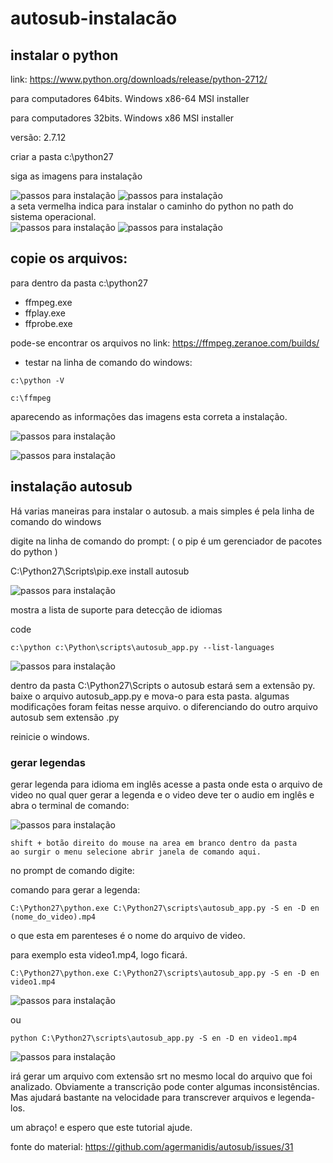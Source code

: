 # autosub-instalacão

## instalar o python

link: https://www.python.org/downloads/release/python-2712/

para computadores 64bits.
Windows x86-64 MSI installer

para computadores 32bits.
Windows x86 MSI installer

versão: 2.7.12 

criar a pasta c:\python27

siga as imagens para instalação

![passos para instalação](/img/py01.jpg "python instalação")
![passos para instalação](/img/py02.jpg "python instalação")<br>
a seta vermelha indica para instalar o caminho do python no path do sistema operacional.<br>
![passos para instalação](/img/py03.jpg "python instalação")
![passos para instalação](/img/py04.jpg "python instalação")

## copie os arquivos: 
para dentro da pasta c:\python27

- ffmpeg.exe
- ffplay.exe
- ffprobe.exe

pode-se encontrar os arquivos no link:
https://ffmpeg.zeranoe.com/builds/

- testar na linha de comando do windows:

 `c:\python -V`

  `c:\ffmpeg`

aparecendo as informações das imagens esta correta a instalação.

![passos para instalação](/img/cmd01.jpg "python instalação")

![passos para instalação](/img/cmd02.jpg "ffmpeg instalação")

## instalação autosub

Há varias maneiras para instalar o autosub. a mais simples
é pela linha de comando do windows

digite na linha de comando do prompt: ( o pip é um gerenciador de pacotes do python )

C:\Python27\Scripts\pip.exe install autosub

![passos para instalação](/img/autosub-install-01.jpg "autosub instalação")

mostra a lista de suporte para detecção de idiomas

code
    
    c:\python c:\Python\scripts\autosub_app.py --list-languages

![passos para instalação](/img/autosub-install-02.jpg "autosub instalação")

dentro da pasta C:\Python27\Scripts o autosub estará sem a 
extensão py. baixe o arquivo autosub_app.py e mova-o para esta
pasta. algumas modificações foram feitas nesse arquivo. o diferenciando
do outro arquivo autosub sem extensão .py

reinicie o windows.

### gerar legendas


gerar legenda para idioma em inglês  acesse a pasta onde esta o arquivo de video no
qual quer gerar a legenda e o video deve ter o audio em inglês e abra o terminal de comando:

![passos para instalação](/img/autosub-install-03.jpg "autosub instalação")

    shift + botão direito do mouse na area em branco dentro da pasta
    ao surgir o menu selecione abrir janela de comando aqui.

no prompt de comando digite:

comando para gerar a legenda:

    C:\Python27\python.exe C:\Python27\scripts\autosub_app.py -S en -D en (nome_do_video).mp4

o que esta em parenteses é o nome do arquivo de video.

para exemplo esta video1.mp4, logo ficará.

    C:\Python27\python.exe C:\Python27\scripts\autosub_app.py -S en -D en video1.mp4

![passos para instalação](/img/autosub-install-03.jpg "autosub instalação")

ou

    python C:\Python27\scripts\autosub_app.py -S en -D en video1.mp4

![passos para instalação](/img/autosub-install-03.jpg "autosub instalação")
    

irá gerar um arquivo com extensão srt no mesmo local do arquivo que foi analizado.
Obviamente a transcrição pode conter algumas inconsistências.
Mas ajudará bastante na velocidade para transcrever arquivos
e legenda-los.


um abraço! e espero que este tutorial ajude.

fonte do material: https://github.com/agermanidis/autosub/issues/31
